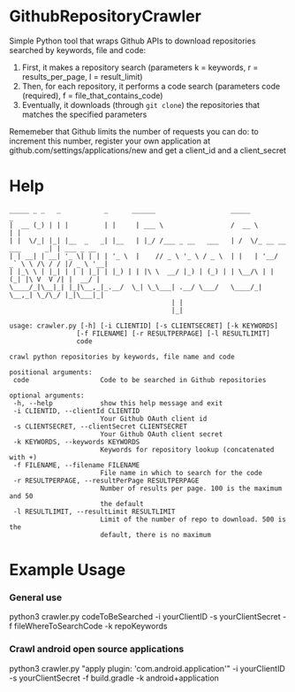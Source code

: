 # GithubRepositoryCrawler
Simple Python tool that wraps Github APIs to download repositories searched by keywords, file and code:
1. First, it makes a repository search (parameters k = keywords, r = results_per_page, l = result_limit)
2. Then, for each repository, it performs a code search (parameters code (required), f = file_that_contains_code)
3. Eventually, it downloads (through `git clone`) the repositories that matches the specified parameters

Rememeber that Github limits the number of requests you can do: to increment this number, register your own application at github.com/settings/applications/new and get a client_id and a client_secret

# Help
```
_____ _ _   _           _      ______                   _____                    _
|  __ (_) | | |         | |     | ___ \                 /  __ \                  | |
| |  \/_| |_| |__  _   _| |__   | |_/ /___ _ __   ___   | /  \/_ __ __ ___      _| | ___ _ __
| | __| | __| '_ \| | | | '_ \  |    // _ \ '_ \ / _ \  | |   | '__/ _` \ \ /\ / / |/ _ \ '__|
| |_\ \ | |_| | | | |_| | |_) | | |\ \  __/ |_) | (_) | | \__/\ | | (_| |\ V  V /| |  __/ |
\____/_|\__|_| |_|\__,_|_.__/  \_| \_\___| .__/ \___/   \____/_|  \__,_| \_/\_/ |_|\___|_|
                                         | |
                                         |_|

usage: crawler.py [-h] [-i CLIENTID] [-s CLIENTSECRET] [-k KEYWORDS]
                 [-f FILENAME] [-r RESULTPERPAGE] [-l RESULTLIMIT]
                 code

crawl python repositories by keywords, file name and code

positional arguments:
 code                  Code to be searched in Github repositories

optional arguments:
 -h, --help            show this help message and exit
 -i CLIENTID, --clientId CLIENTID
                       Your Github OAuth client id
 -s CLIENTSECRET, --clientSecret CLIENTSECRET
                       Your Github OAuth client secret
 -k KEYWORDS, --keywords KEYWORDS
                       Keywords for repository lookup (concatenated with +)
 -f FILENAME, --filename FILENAME
                       File name in which to search for the code
 -r RESULTPERPAGE, --resultPerPage RESULTPERPAGE
                       Number of results per page. 100 is the maximum and 50
                       the default
 -l RESULTLIMIT, --resultLimit RESULTLIMIT
                       Limit of the number of repo to download. 500 is the
                       default, there is no maximum

```

# Example Usage

### General use
python3 crawler.py codeToBeSearched -i yourClientID -s yourClientSecret -f fileWhereToSearchCode -k repoKeywords

### Crawl android open source applications
python3 crawler.py "apply plugin: 'com.android.application'" -i yourClientID -s yourClientSecret -f build.gradle -k android+application
